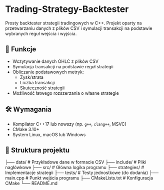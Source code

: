 # Trading-Strategy-Backtester

Prosty backtester strategii tradingowych w C++. Projekt oparty na przetwarzaniu danych z plików CSV i symulacji transakcji na podstawie wybranych reguł wejścia i wyjścia.

## 📌 Funkcje

- Wczytywanie danych OHLC z plików CSV
- Symulacja transakcji na podstawie reguł strategii
- Obliczanie podstawowych metryk:
  - Zysk/strata
  - Liczba transakcji
  - Skuteczność strategii
- Możliwość łatwego rozszerzania o własne strategie

## 🛠️ Wymagania

- Kompilator C++17 lub nowszy (np. `g++`, `clang++`, MSVC)
- CMake 3.10+
- System Linux, macOS lub Windows

## 🧱 Struktura projektu

├── data/ # Przykładowe dane w formacie CSV
├── include/ # Pliki nagłówkowe
├── src/ # Główna logika programu
├── strategies/ # Implementacje strategii
├── tests/ # Testy jednostkowe (do dodania)
├── main.cpp # Punkt wejścia programu
├── CMakeLists.txt # Konfiguracja CMake
└── README.md
